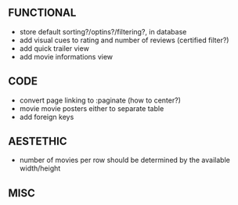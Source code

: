FUNCTIONAL
----------
- store default sorting?/optins?/filtering?, in database
- add visual cues to rating and number of reviews (certified filter?)
- add quick trailer view
- add movie informations view

CODE
----
- convert page linking to :paginate (how to center?)
- movie movie posters either to separate table
- add foreign keys

AESTETHIC
---------

- number of movies per row should be determined by the available width/height

MISC
----